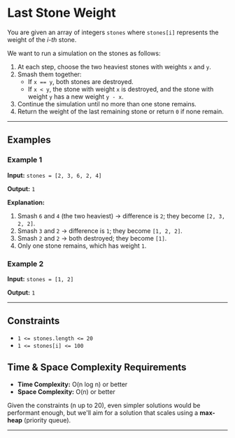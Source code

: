 # Last Stone Weight

You are given an array of integers `stones` where `stones[i]` represents the weight of the *i-th* stone.

We want to run a simulation on the stones as follows:

1. At each step, choose the two heaviest stones with weights `x` and `y`.
2. Smash them together:
   - If `x == y`, both stones are destroyed.
   - If `x < y`, the stone with weight `x` is destroyed, and the stone with weight `y` has a new weight `y - x`.
3. Continue the simulation until no more than one stone remains.
4. Return the weight of the last remaining stone or return `0` if none remain.

---

## Examples

### Example 1

**Input:** `stones = [2, 3, 6, 2, 4]`

**Output:** `1`

**Explanation:**
1. Smash `6` and `4` (the two heaviest) → difference is `2`; they become `[2, 3, 2, 2]`.
2. Smash `3` and `2` → difference is `1`; they become `[1, 2, 2]`.
3. Smash `2` and `2` → both destroyed; they become `[1]`.
4. Only one stone remains, which has weight `1`.

### Example 2

**Input:** `stones = [1, 2]`

**Output:** `1`

---

## Constraints
- `1 <= stones.length <= 20`
- `1 <= stones[i] <= 100`

## Time & Space Complexity Requirements
- **Time Complexity:** O(n log n) or better
- **Space Complexity:** O(n) or better

Given the constraints (n up to 20), even simpler solutions would be performant enough, but we'll aim for a solution that scales using a **max-heap** (priority queue).

---

